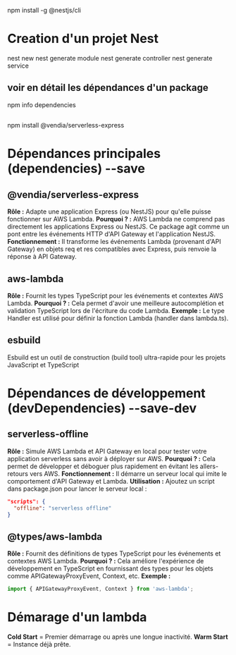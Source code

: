 npm install -g @nestjs/cli <!--install nest globalement-->

# Creation d'un projet Nest
nest new <nom-projet>
nest generate module <nom-module>
nest generate controller <nom-controler>
nest generate service <nom-service>

## voir en détail les dépendances d'un package
npm info <package> dependencies

##
npm install @vendia/serverless-express

# Dépendances principales (dependencies) --save
## @vendia/serverless-express
**Rôle :** Adapte une application Express (ou NestJS) pour qu'elle puisse fonctionner sur AWS Lambda.
**Pourquoi ? :** AWS Lambda ne comprend pas directement les applications Express ou NestJS. Ce package agit comme un pont entre les événements HTTP d'API Gateway et l'application NestJS.
**Fonctionnement :** Il transforme les événements Lambda (provenant d'API Gateway) en objets req et res compatibles avec Express, puis renvoie la réponse à API Gateway.

## aws-lambda
**Rôle :** Fournit les types TypeScript pour les événements et contextes AWS Lambda.
**Pourquoi ? :** Cela permet d'avoir une meilleure autocomplétion et validation TypeScript lors de l'écriture du code Lambda.
**Exemple :** Le type Handler est utilisé pour définir la fonction Lambda (handler dans lambda.ts).

## esbuild 
Esbuild est un outil de construction (build tool) ultra-rapide pour les projets JavaScript et TypeScript

# Dépendances de développement (devDependencies) --save-dev
## serverless-offline
**Rôle :** Simule AWS Lambda et API Gateway en local pour tester votre application serverless sans avoir à déployer sur AWS.
**Pourquoi ? :** Cela permet de développer et déboguer plus rapidement en évitant les allers-retours vers AWS.
**Fonctionnement :** Il démarre un serveur local qui imite le comportement d'API Gateway et Lambda.
**Utilisation :** Ajoutez un script dans package.json pour lancer le serveur local :
``` json
"scripts": {
  "offline": "serverless offline"
} 
```

## @types/aws-lambda
**Rôle :** Fournit des définitions de types TypeScript pour les événements et contextes AWS Lambda.
**Pourquoi ? :** Cela améliore l'expérience de développement en TypeScript en fournissant des types pour les objets comme APIGatewayProxyEvent, Context, etc.
**Exemple :**
``` typescript
import { APIGatewayProxyEvent, Context } from 'aws-lambda';
```

# Démarage d'un lambda
**Cold Start** = Premier démarrage ou après une longue inactivité.
**Warm Start** = Instance déjà prête.